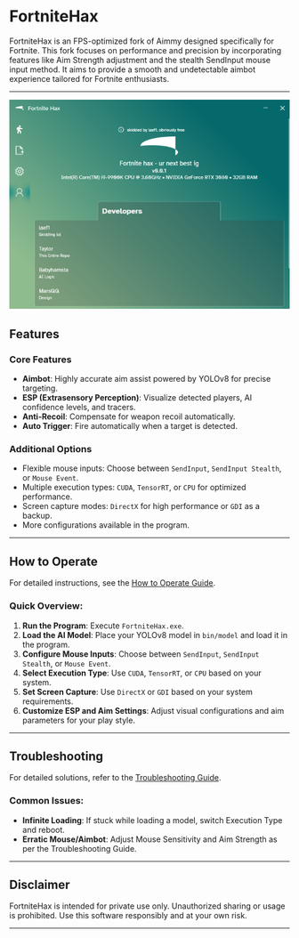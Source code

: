 # FortniteHax

FortniteHax is an FPS-optimized fork of Aimmy designed specifically for Fortnite. This fork focuses on performance and precision by incorporating features like Aim Strength adjustment and the stealth SendInput mouse input method. It aims to provide a smooth and undetectable aimbot experience tailored for Fortnite enthusiasts.

---

![FortniteHax Interface](images/IMAGE_5713.png)

## Features

### Core Features
- **Aimbot**: Highly accurate aim assist powered by YOLOv8 for precise targeting.
- **ESP (Extrasensory Perception)**: Visualize detected players, AI confidence levels, and tracers.
- **Anti-Recoil**: Compensate for weapon recoil automatically.
- **Auto Trigger**: Fire automatically when a target is detected.

### Additional Options
- Flexible mouse inputs: Choose between `SendInput`, `SendInput Stealth`, or `Mouse Event`.
- Multiple execution types: `CUDA`, `TensorRT`, or `CPU` for optimized performance.
- Screen capture modes: `DirectX` for high performance or `GDI` as a backup.
- More configurations available in the program.

---

## How to Operate

For detailed instructions, see the [How to Operate Guide](howtooperate_fortnitehax.md).

### Quick Overview:
1. **Run the Program**: Execute `FortniteHax.exe`.
2. **Load the AI Model**: Place your YOLOv8 model in `bin/model` and load it in the program.
3. **Configure Mouse Inputs**: Choose between `SendInput`, `SendInput Stealth`, or `Mouse Event`.
4. **Select Execution Type**: Use `CUDA`, `TensorRT`, or `CPU` based on your system.
5. **Set Screen Capture**: Use `DirectX` or `GDI` based on your system requirements.
6. **Customize ESP and Aim Settings**: Adjust visual configurations and aim parameters for your play style.

---

## Troubleshooting

For detailed solutions, refer to the [Troubleshooting Guide](troubleshoot_fortnitehax.md).

### Common Issues:
- **Infinite Loading**: If stuck while loading a model, switch Execution Type and reboot.
- **Erratic Mouse/Aimbot**: Adjust Mouse Sensitivity and Aim Strength as per the Troubleshooting Guide.

---

## Disclaimer
FortniteHax is intended for private use only. Unauthorized sharing or usage is prohibited. Use this software responsibly and at your own risk.

---
